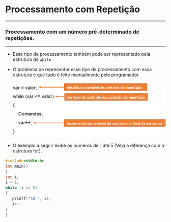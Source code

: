 # Processamento com Repetição
---
### Processamento com um número pré-determinado de repetições.
---
+ Esse tipo de processamento também pode ser representado pela estrutura do ```while```
+ O problema de representar esse tipo de processamento com essa estrutura é que tudo é feito manualmente pelo programador.
![for](/markdowns/while.png)

+ O exemplo a seguir exibe os números de 1 até 5 (Veja a diferença com a estrutura for).
```C runnable
#include<stdio.h>
int main() 
{
int i;
i = 1;
while (i <= 5)
{
   printf("%d ", i);
   i++;
}
}
```
 

